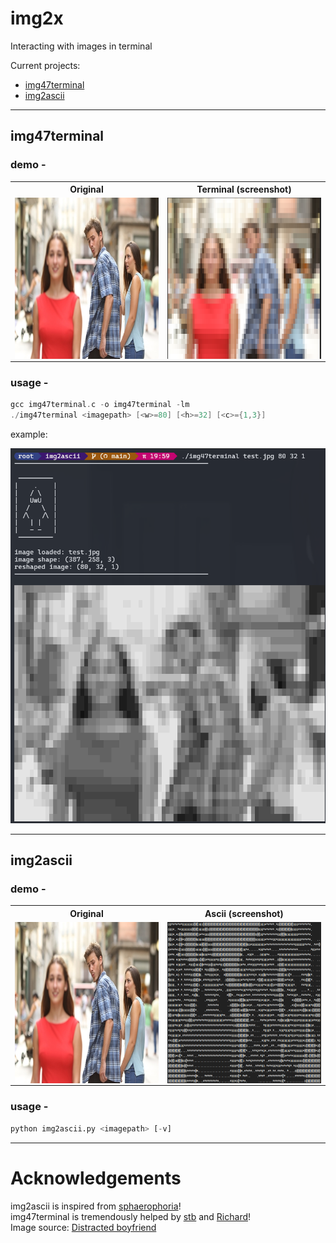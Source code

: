 # img2x
Interacting with images in terminal
  
Current projects:
- [img47terminal](./img47terminal/img47terminal.c)
- [img2ascii](./img2ascii/img2ascii.py)

---
## img47terminal 
### demo -
<table>
<th style="text-align:center">Original</th>
<th style="text-align:center">Terminal (screenshot)</th>
</tr>
<tr>
<td><img src="./images/test.jpg" align=left width=387 height=258></td>
<td><img src="./images/test_term.png" align=right width=387 height=258></td>
</tr>
</table>  

### usage -
```c
gcc img47terminal.c -o img47terminal -lm
./img47terminal <imagepath> [<w>=80] [<h>=32] [<c>={1,3}]
```   
example: 

![](./images/img47term_usage.png)

---

## img2ascii 
### demo -
<table>
<th style="text-align:center">Original</th>
<th style="text-align:center">Ascii (screenshot)</th>
</tr>
<tr>
<td><img src="./images/test.jpg" align=left width=387 height=258></td>
<td><img src="./images/test_ascii_ss.png" align=right width=387 height=258></td>
</tr>
</table>  

### usage -
```python
python img2ascii.py <imagepath> [-v]
```

--- 
# Acknowledgements
img2ascii is inspired from [sphaerophoria](https://www.twitch.tv/sphaerophoria)!  
img47terminal is tremendously helped by [stb](https://github.com/nothings/stb) and [Richard](https://stackoverflow.com/a/33206814)!  
Image source: [Distracted boyfriend](https://en.wikipedia.org/wiki/Distracted_boyfriend)
